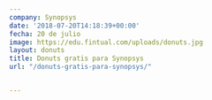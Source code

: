 ```yaml
---
company: Synopsys
date: '2018-07-20T14:18:39+00:00'
fecha: 20 de julio
image: https://edu.fintual.com/uploads/donuts.jpg
layout: donuts
title: Donuts gratis para Synopsys
url: "/donuts-gratis-para-synopsys/"


---
```

